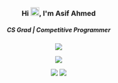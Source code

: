 <h3 align="center">Hi <img src="https://raw.githubusercontent.com/MartinHeinz/MartinHeinz/master/wave.gif" width="20px">, I'm Asif Ahmed</h3>
<h5 align="center">CS Grad | Competitive Programmer</h5>

<p align="center">
    <img src="https://komarev.com/ghpvc/?username=vector94">
</p>

<p align="center">
    <img src="https://github-readme-streak-stats.herokuapp.com/?user=vector94&theme=black-ice&hide_border=true&stroke=0000&background=060A0CD0"/>
</p>

<p align="center">
    <img src="https://github-readme-stats.vercel.app/api?username=vector94&show_icons=true&count_private=true&theme=react&hide_border=true&bg_color=0D1117&hide_rank=true&hide=stars,prs,issues" />
    <img src="https://github-readme-stats.vercel.app/api/top-langs/?username=vector94&langs_count=6&count_private=true&layout=compact&theme=react&hide_border=true&bg_color=0D1117" />
</p>
